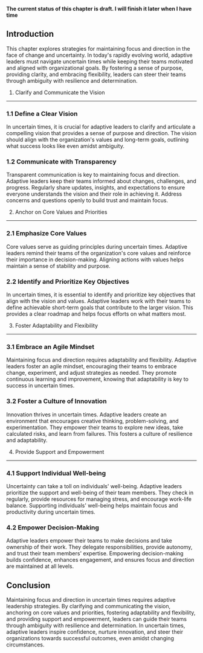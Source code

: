 **The current status of this chapter is draft. I will finish it later when I have time**

Introduction
------------

This chapter explores strategies for maintaining focus and direction in the face of change and uncertainty. In today's rapidly evolving world, adaptive leaders must navigate uncertain times while keeping their teams motivated and aligned with organizational goals. By fostering a sense of purpose, providing clarity, and embracing flexibility, leaders can steer their teams through ambiguity with resilience and determination.

1. Clarify and Communicate the Vision
-------------------------------------

### 1.1 Define a Clear Vision

In uncertain times, it is crucial for adaptive leaders to clarify and articulate a compelling vision that provides a sense of purpose and direction. The vision should align with the organization's values and long-term goals, outlining what success looks like even amidst ambiguity.

### 1.2 Communicate with Transparency

Transparent communication is key to maintaining focus and direction. Adaptive leaders keep their teams informed about changes, challenges, and progress. Regularly share updates, insights, and expectations to ensure everyone understands the vision and their role in achieving it. Address concerns and questions openly to build trust and maintain focus.

2. Anchor on Core Values and Priorities
---------------------------------------

### 2.1 Emphasize Core Values

Core values serve as guiding principles during uncertain times. Adaptive leaders remind their teams of the organization's core values and reinforce their importance in decision-making. Aligning actions with values helps maintain a sense of stability and purpose.

### 2.2 Identify and Prioritize Key Objectives

In uncertain times, it is essential to identify and prioritize key objectives that align with the vision and values. Adaptive leaders work with their teams to define achievable short-term goals that contribute to the larger vision. This provides a clear roadmap and helps focus efforts on what matters most.

3. Foster Adaptability and Flexibility
--------------------------------------

### 3.1 Embrace an Agile Mindset

Maintaining focus and direction requires adaptability and flexibility. Adaptive leaders foster an agile mindset, encouraging their teams to embrace change, experiment, and adjust strategies as needed. They promote continuous learning and improvement, knowing that adaptability is key to success in uncertain times.

### 3.2 Foster a Culture of Innovation

Innovation thrives in uncertain times. Adaptive leaders create an environment that encourages creative thinking, problem-solving, and experimentation. They empower their teams to explore new ideas, take calculated risks, and learn from failures. This fosters a culture of resilience and adaptability.

4. Provide Support and Empowerment
----------------------------------

### 4.1 Support Individual Well-being

Uncertainty can take a toll on individuals' well-being. Adaptive leaders prioritize the support and well-being of their team members. They check in regularly, provide resources for managing stress, and encourage work-life balance. Supporting individuals' well-being helps maintain focus and productivity during uncertain times.

### 4.2 Empower Decision-Making

Adaptive leaders empower their teams to make decisions and take ownership of their work. They delegate responsibilities, provide autonomy, and trust their team members' expertise. Empowering decision-making builds confidence, enhances engagement, and ensures focus and direction are maintained at all levels.

Conclusion
----------

Maintaining focus and direction in uncertain times requires adaptive leadership strategies. By clarifying and communicating the vision, anchoring on core values and priorities, fostering adaptability and flexibility, and providing support and empowerment, leaders can guide their teams through ambiguity with resilience and determination. In uncertain times, adaptive leaders inspire confidence, nurture innovation, and steer their organizations towards successful outcomes, even amidst changing circumstances.
